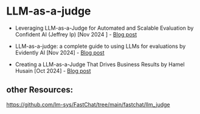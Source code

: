 # LLM-as-a-judge

* Leveraging LLM-as-a-Judge for Automated and Scalable Evaluation by Confident AI (Jeffrey Ip) [Nov 2024
] - [Blog post](https://www.confident-ai.com/blog/why-llm-as-a-judge-is-the-best-llm-evaluation-method)

* LLM-as-a-judge: a complete guide to using LLMs for evaluations by Evidently AI [Nov 2024] - [Blog post](https://www.evidentlyai.com/llm-guide/llm-as-a-judge?utm_source=chatgpt.com)


* Creating a LLM-as-a-Judge That Drives Business Results by Hamel Husain  [Oct 2024] - [Blog post](https://hamel.dev/blog/posts/llm-judge/?utm_source=chatgpt.com#if-i-have-a-good-judge-llm-isnt-that-also-the-llm-id-also-want-to-use)

## other Resources: 
https://github.com/lm-sys/FastChat/tree/main/fastchat/llm_judge

